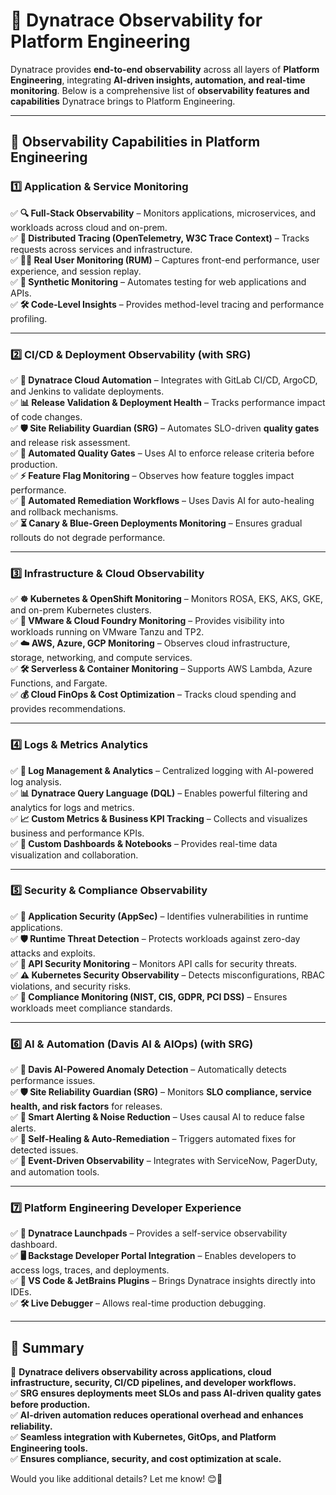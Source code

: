 # **🚀 Dynatrace Observability for Platform Engineering**  

Dynatrace provides **end-to-end observability** across all layers of **Platform Engineering**, integrating **AI-driven insights, automation, and real-time monitoring**. Below is a comprehensive list of **observability features and capabilities** Dynatrace brings to Platform Engineering.  

---  

## **📍 Observability Capabilities in Platform Engineering**  

### **1️⃣ Application & Service Monitoring**  
✅ **🔍 Full-Stack Observability** – Monitors applications, microservices, and workloads across cloud and on-prem.  
✅ **📡 Distributed Tracing (OpenTelemetry, W3C Trace Context)** – Tracks requests across services and infrastructure.  
✅ **👨‍💻 Real User Monitoring (RUM)** – Captures front-end performance, user experience, and session replay.  
✅ **🤖 Synthetic Monitoring** – Automates testing for web applications and APIs.  
✅ **🛠️ Code-Level Insights** – Provides method-level tracing and performance profiling.  

---  

### **2️⃣ CI/CD & Deployment Observability (with SRG)**  
✅ **🚀 Dynatrace Cloud Automation** – Integrates with GitLab CI/CD, ArgoCD, and Jenkins to validate deployments.  
✅ **📊 Release Validation & Deployment Health** – Tracks performance impact of code changes.  
✅ **🛡️ Site Reliability Guardian (SRG)** – Automates SLO-driven **quality gates** and release risk assessment.  
✅ **🔎 Automated Quality Gates** – Uses AI to enforce release criteria before production.  
✅ **⚡ Feature Flag Monitoring** – Observes how feature toggles impact performance.  
✅ **🔄 Automated Remediation Workflows** – Uses Davis AI for auto-healing and rollback mechanisms.  
✅ **⏳ Canary & Blue-Green Deployments Monitoring** – Ensures gradual rollouts do not degrade performance.  

---  

### **3️⃣ Infrastructure & Cloud Observability**  
✅ **☸️ Kubernetes & OpenShift Monitoring** – Monitors ROSA, EKS, AKS, GKE, and on-prem Kubernetes clusters.  
✅ **🏢 VMware & Cloud Foundry Monitoring** – Provides visibility into workloads running on VMware Tanzu and TP2.  
✅ **☁️ AWS, Azure, GCP Monitoring** – Observes cloud infrastructure, storage, networking, and compute services.  
✅ **🛠️ Serverless & Container Monitoring** – Supports AWS Lambda, Azure Functions, and Fargate.  
✅ **💰 Cloud FinOps & Cost Optimization** – Tracks cloud spending and provides recommendations.  

---  

### **4️⃣ Logs & Metrics Analytics**  
✅ **📜 Log Management & Analytics** – Centralized logging with AI-powered log analysis.  
✅ **📊 Dynatrace Query Language (DQL)** – Enables powerful filtering and analytics for logs and metrics.  
✅ **📈 Custom Metrics & Business KPI Tracking** – Collects and visualizes business and performance KPIs.  
✅ **📝 Custom Dashboards & Notebooks** – Provides real-time data visualization and collaboration.  

---  

### **5️⃣ Security & Compliance Observability**  
✅ **🔐 Application Security (AppSec)** – Identifies vulnerabilities in runtime applications.  
✅ **🛡️ Runtime Threat Detection** – Protects workloads against zero-day attacks and exploits.  
✅ **🔗 API Security Monitoring** – Monitors API calls for security threats.  
✅ **⚠️ Kubernetes Security Observability** – Detects misconfigurations, RBAC violations, and security risks.  
✅ **📜 Compliance Monitoring (NIST, CIS, GDPR, PCI DSS)** – Ensures workloads meet compliance standards.  

---  

### **6️⃣ AI & Automation (Davis AI & AIOps) (with SRG)**  
✅ **🤖 Davis AI-Powered Anomaly Detection** – Automatically detects performance issues.  
✅ **🛡️ Site Reliability Guardian (SRG)** – Monitors **SLO compliance, service health, and risk factors** for releases.  
✅ **🔕 Smart Alerting & Noise Reduction** – Uses causal AI to reduce false alerts.  
✅ **🔄 Self-Healing & Auto-Remediation** – Triggers automated fixes for detected issues.  
✅ **📡 Event-Driven Observability** – Integrates with ServiceNow, PagerDuty, and automation tools.  

---  

### **7️⃣ Platform Engineering Developer Experience**  
✅ **🚀 Dynatrace Launchpads** – Provides a self-service observability dashboard.  
✅ **🖥️ Backstage Developer Portal Integration** – Enables developers to access logs, traces, and deployments.  
✅ **🔧 VS Code & JetBrains Plugins** – Brings Dynatrace insights directly into IDEs.  
✅ **🛠️ Live Debugger** – Allows real-time production debugging.  

---  

## **📍 Summary**
🚀 **Dynatrace delivers observability across applications, cloud infrastructure, security, CI/CD pipelines, and developer workflows.**  
✅ **SRG ensures deployments meet SLOs and pass AI-driven quality gates before production.**  
✅ **AI-driven automation reduces operational overhead and enhances reliability.**  
✅ **Seamless integration with Kubernetes, GitOps, and Platform Engineering tools.**  
✅ **Ensures compliance, security, and cost optimization at scale.**  

Would you like additional details? Let me know! 😊📜  

